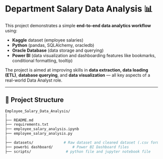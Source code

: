 # Department Salary Data Analysis 📊

This project demonstrates a simple **end-to-end data analytics workflow** using:
- **Kaggle** dataset (employee salaries)
- **Python** (pandas, SQLAlchemy, oracledb)
- **Oracle Database** (data storage and querying)
- **Power BI** (data visualization and dashboarding features like bookmarks, conditional formatting, tooltip)

The project is aimed at improving skills in **data extraction, data loading (ETL)**, **database querying**, and **data visualization** — all key aspects of a real-world Data Analyst role.

---

## 📂 Project Structure

```bash
Employee_Salary_Data_Analysis/
│
├── README.md
├── requirements.txt
├── employee_salary_analysis.ipynb
├── employee_salary_analysis.py
│
├── datasets/              # Raw dataset and cleaned dataset (.csv format)
├── powerbi dashboard/         # Power BI Dashboard files
├── scripts/                # python file and jupyter notebook file
